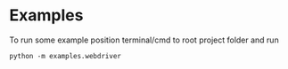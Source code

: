 # Examples
To run some example position terminal/cmd to root project folder and run
```
python -m examples.webdriver
```
